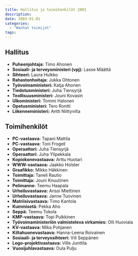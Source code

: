 ```yaml
---
title: Hallitus ja toimihenkilöt 2003
description: 
date: 2003-01-01
categories:
  - "Wanhat toimijat"
tags:
---
```



## Hallitus
- **Puheenjohtaja:**	Timo Ahonen
- **Sosiaali- ja terveysministeri (vpj):** Lasse Määttä
- **Sihteeri:** Laura Hulkko
- **Rahastonhoitaja:** Jukka Ohtonen
- **Työvoimaministeri:**	Katja Ahonen
- **Tiedotusministeri:**	Juha Tiensyrjä
- **Teollisuusministeri:** Jouni Kovasin
- **Ulkoministeri:**	Tommi Halonen
- **Opetusministeri:**	Tero Rontti
- **Liikenneministeri:** Antti Niittyviita



## Toimihenkilöt
- **PC-vastaava:** Tapani Mattila
- **PC-vastaava:** Toni Frogell
- **Operaattori:** Juha Tiensyrjä
- **Operaattori:** Juha Ylipekkala
- **Kopiokonevastaava:** Arttu Huotari
- **WWW-vastaava:** Jaakko Holster
- **Graafikko:** Mikko Häkkinen
- **Toimittaja:** Taneli Rautio
- **Toimittaja:** Jouni Knuutinen
- **Pelimanne:** Teemu Haapala
- **Urheiluvastaava:** Anssi Miettinen
- **Urheiluvastaava:** Janne Tuovinen
- **Matriisivastaava:** Timo Kantola
- **Kummisetä:** Pekka Aho
- **Seppä:** Teemu Tokola
- **KMP-vastaava:** Topi Pulkkinen
- **Työvoimaministeriön valmisteleva virkamies:** Olli Huoviala
- **KV-vastaava:** Mika Pohjanen
- **Kiltahuonevastaava:** Hanna-Leena Roivainen
- **Sosiaali- ja terveyssihteeri:** Vili Seppänen
- **Lego-projektivastaava:** Ville Junttila
- **Vuosijuhlavastaava:** Oula Pulju

